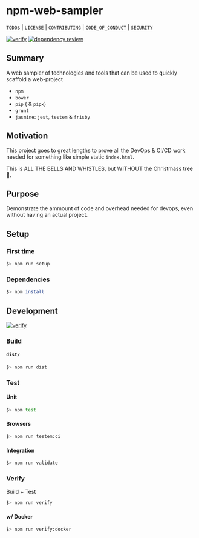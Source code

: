 # npm-web-sampler

[`TODO`s](./TODO.md) | [`LICENSE`](./LICENSE.md) | [`CONTRIBUTING`](./CONTRIBUTING.md) | [`CODE_OF_CONDUCT`](./CODE_OF_CONDUCT.md) | [`SECURITY`](./SECURITY.md)

[![verify](https://github.com/percebus/npm-web-sampler/actions/workflows/always.yml/badge.svg)](https://github.com/percebus/npm-web-sampler/actions/workflows/always.yml) [![dependency review](https://github.com/percebus/npm-web-sampler/actions/workflows/pull_request.yml/badge.svg)](https://github.com/percebus/npm-web-sampler/actions/workflows/pull_request.yml)

## Summary

A web sampler of technologies and tools that can be used to quickly scaffold a web-project

- `npm`
- `bower`
- `pip` ( & `pipx`)
- `grunt`
- `jasmine`: `jest`, `testem` & `frisby`

## Motivation

This project goes to great lengths to prove all the DevOps & CI/CD work needed for something like simple static `index.html`.

This is ALL THE BELLS AND WHISTLES, but WITHOUT the Christmass tree 🎄.

## Purpose

Demonstrate the ammount of code and overhead needed for devops, even without having an actual project.

## Setup

### First time

```bash
$> npm run setup
```

### Dependencies

```bash
$> npm install
```

## Development

[![verify](https://github.com/percebus/npm-web-sampler/actions/workflows/always.yml/badge.svg)](https://github.com/percebus/npm-web-sampler/actions/workflows/always.yml)

### Build

#### `dist/`

```bash
$> npm run dist
```

### Test

#### Unit

```bash
$> npm test
```

#### Browsers

```bash
$> npm run testem:ci
```

#### Integration

```bash
$> npm run validate
```

### Verify

Build + Test

```bash
$> npm run verify
```

#### w/ Docker

```bash
$> npm run verify:docker
```

